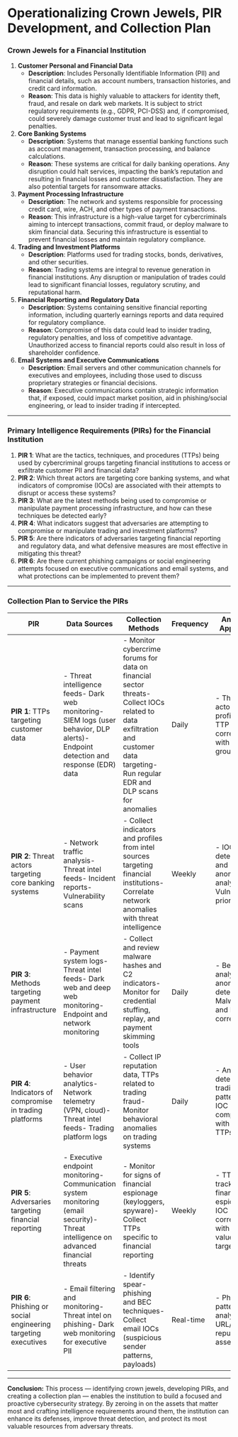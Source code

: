 # Operationalizing Crown Jewels, PIR Development, and Collection Plan

### Crown Jewels for a Financial Institution

1. **Customer Personal and Financial Data**
    - **Description**: Includes Personally Identifiable Information (PII) and financial details, such as account numbers, transaction histories, and credit card information.
    - **Reason**: This data is highly valuable to attackers for identity theft, fraud, and resale on dark web markets. It is subject to strict regulatory requirements (e.g., GDPR, PCI-DSS) and, if compromised, could severely damage customer trust and lead to significant legal penalties.
2. **Core Banking Systems**
    - **Description**: Systems that manage essential banking functions such as account management, transaction processing, and balance calculations.
    - **Reason**: These systems are critical for daily banking operations. Any disruption could halt services, impacting the bank’s reputation and resulting in financial losses and customer dissatisfaction. They are also potential targets for ransomware attacks.
3. **Payment Processing Infrastructure**
    - **Description**: The network and systems responsible for processing credit card, wire, ACH, and other types of payment transactions.
    - **Reason**: This infrastructure is a high-value target for cybercriminals aiming to intercept transactions, commit fraud, or deploy malware to skim financial data. Securing this infrastructure is essential to prevent financial losses and maintain regulatory compliance.
4. **Trading and Investment Platforms**
    - **Description**: Platforms used for trading stocks, bonds, derivatives, and other securities.
    - **Reason**: Trading systems are integral to revenue generation in financial institutions. Any disruption or manipulation of trades could lead to significant financial losses, regulatory scrutiny, and reputational harm.
5. **Financial Reporting and Regulatory Data**
    - **Description**: Systems containing sensitive financial reporting information, including quarterly earnings reports and data required for regulatory compliance.
    - **Reason**: Compromise of this data could lead to insider trading, regulatory penalties, and loss of competitive advantage. Unauthorized access to financial reports could also result in loss of shareholder confidence.
6. **Email Systems and Executive Communications**
    - **Description**: Email servers and other communication channels for executives and employees, including those used to discuss proprietary strategies or financial decisions.
    - **Reason**: Executive communications contain strategic information that, if exposed, could impact market position, aid in phishing/social engineering, or lead to insider trading if intercepted.

---

### Primary Intelligence Requirements (PIRs) for the Financial Institution

1. **PIR 1**: What are the tactics, techniques, and procedures (TTPs) being used by cybercriminal groups targeting financial institutions to access or exfiltrate customer PII and financial data?
2. **PIR 2**: Which threat actors are targeting core banking systems, and what indicators of compromise (IOCs) are associated with their attempts to disrupt or access these systems?
3. **PIR 3**: What are the latest methods being used to compromise or manipulate payment processing infrastructure, and how can these techniques be detected early?
4. **PIR 4**: What indicators suggest that adversaries are attempting to compromise or manipulate trading and investment platforms?
5. **PIR 5**: Are there indicators of adversaries targeting financial reporting and regulatory data, and what defensive measures are most effective in mitigating this threat?
6. **PIR 6**: Are there current phishing campaigns or social engineering attempts focused on executive communications and email systems, and what protections can be implemented to prevent them?

---

### Collection Plan to Service the PIRs

| PIR | Data Sources | Collection Methods | Frequency | Analysis Approach | Stakeholders |
| --- | --- | --- | --- | --- | --- |
| **PIR 1**: TTPs targeting customer data | - Threat intelligence feeds- Dark web monitoring- SIEM logs (user behavior, DLP alerts)- Endpoint detection and response (EDR) data | - Monitor cybercrime forums for data on financial sector threats- Collect IOCs related to data exfiltration and customer data targeting- Run regular EDR and DLP scans for anomalies | Daily | - Threat actor profiling- TTP correlation with known groups | Security Operations Center (SOC)Data Protection Officer |
| **PIR 2**: Threat actors targeting core banking systems | - Network traffic analysis- Threat intel feeds- Incident reports- Vulnerability scans | - Collect indicators and profiles from intel sources targeting financial institutions- Correlate network anomalies with threat intelligence | Weekly | - IOC detection and anomaly analysis- Vulnerability prioritization | SOCIT OperationsBanking Systems Security |
| **PIR 3**: Methods targeting payment infrastructure | - Payment system logs- Threat intel feeds- Dark web and deep web monitoring- Endpoint and network monitoring | - Collect and review malware hashes and C2 indicators- Monitor for credential stuffing, replay, and payment skimming tools | Daily | - Behavior analysis for anomaly detection- Malware and IOC correlation | Payment Systems SecurityFraud Detection Team |
| **PIR 4**: Indicators of compromise in trading platforms | - User behavior analytics- Network telemetry (VPN, cloud)- Threat intel feeds- Trading platform logs | - Collect IP reputation data, TTPs related to trading fraud- Monitor behavioral anomalies on trading systems | Daily | - Anomaly detection in trading patterns- IOC comparison with known TTPs | Trading Desk SecurityFinancial Fraud Analysts |
| **PIR 5**: Adversaries targeting financial reporting | - Executive endpoint monitoring- Communication system monitoring (email security)- Threat intelligence on advanced financial threats | - Monitor for signs of financial espionage (keyloggers, spyware)- Collect TTPs specific to financial reporting | Weekly | - TTP tracking in financial espionage- IOC correlation with high-value targets | Finance SecurityCompliance and Regulatory Team |
| **PIR 6**: Phishing or social engineering targeting executives | - Email filtering and monitoring- Threat intel on phishing- Dark web monitoring for executive PII | - Identify spear-phishing and BEC techniques- Collect email IOCs (suspicious sender patterns, payloads) | Real-time | - Phishing pattern analysis- URL/IP reputation assessment | SOCExecutive Security Team |

---

**Conclusion:**
This process — identifying crown jewels, developing PIRs, and creating a collection plan — enables the institution to build a focused and proactive cybersecurity strategy. By zeroing in on the assets that matter most and crafting intelligence requirements around them, the institution can enhance its defenses, improve threat detection, and protect its most valuable resources from adversary threats.